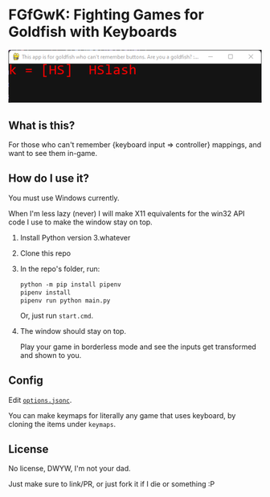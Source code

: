 # FGfGwK: Fighting Games for Goldfish with Keyboards

![A picture of the application.](/window.png)

## What is this?

For those who can't remember {keyboard input => controller} mappings, and want to see them in-game.

## How do I use it?

You must use Windows currently. 

When I'm less lazy (never) I will make X11 equivalents for the win32 API code I use to make the window stay on top.

1.  Install Python version 3.whatever
2.  Clone this repo
3.  In the repo's folder, run:

    ```
    python -m pip install pipenv
    pipenv install
    pipenv run python main.py
    ```

    Or, just run `start.cmd`.

4.  The window should stay on top.

    Play your game in borderless mode and see the inputs get transformed and shown to you.

## Config

Edit [`options.jsonc`](/options.jsonc).

You can make keymaps for literally any game that uses keyboard, by cloning the items under `keymaps`.

## License

No license, DWYW, I'm not your dad.

Just make sure to link/PR, or just fork it if I die or something :P